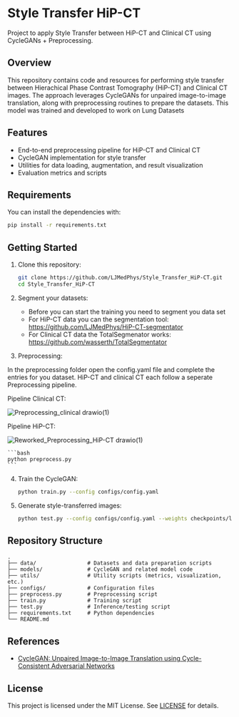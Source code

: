 # Style Transfer HiP-CT

Project to apply Style Transfer between HiP-CT and Clinical CT using CycleGANs + Preprocessing.

## Overview

This repository contains code and resources for performing style transfer between Hierachical Phase Contrast Tomography (HiP-CT) and Clinical CT images. The approach leverages CycleGANs for unpaired image-to-image translation, along with preprocessing routines to prepare the datasets. This model was trained and developed to work on Lung Datasets

## Features

- End-to-end preprocessing pipeline for HiP-CT and Clinical CT
- CycleGAN implementation for style transfer
- Utilities for data loading, augmentation, and result visualization
- Evaluation metrics and scripts

## Requirements


You can install the dependencies with:
```bash
pip install -r requirements.txt
```

## Getting Started

1. Clone this repository:
    ```bash
    git clone https://github.com/LJMedPhys/Style_Transfer_HiP-CT.git
    cd Style_Transfer_HiP-CT
    ```

2. Segment your datasets:
    - Before you can start the training you need to segment you data set
    - For HiP-CT data you can the segmentation tool: https://github.com/LJMedPhys/HiP-CT-segmentator
    - For Clinical CT data the TotalSegmenator works: https://github.com/wasserth/TotalSegmentator

3. Preprocessing:

In the preprocessing folder open the config.yaml file and complete the entries for you dataset. HiP-CT and clinical CT each follow a seperate Preprocessing pipeline.

Pipeline Clinical CT:

![Preprocessing_clinical drawio(1)](https://github.com/user-attachments/assets/6a81bdb1-d8cb-4a78-b342-6390e1698469)


Pipeline HiP-CT:

![Reworked_Preprocessing_HiP-CT drawio(1)](https://github.com/user-attachments/assets/8357759f-c051-4e1e-aacd-1b40bb8ba671)




    ```bash
    python preprocess.py
    ```

4. Train the CycleGAN:
    ```bash
    python train.py --config configs/config.yaml
    ```

5. Generate style-transferred images:
    ```bash
    python test.py --config configs/config.yaml --weights checkpoints/latest.pth
    ```

## Repository Structure

```
.
├── data/                # Datasets and data preparation scripts
├── models/              # CycleGAN and related model code
├── utils/               # Utility scripts (metrics, visualization, etc.)
├── configs/             # Configuration files
├── preprocess.py        # Preprocessing script
├── train.py             # Training script
├── test.py              # Inference/testing script
├── requirements.txt     # Python dependencies
└── README.md
```

## References

- [CycleGAN: Unpaired Image-to-Image Translation using Cycle-Consistent Adversarial Networks](https://arxiv.org/abs/1703.10593)

## License

This project is licensed under the MIT License. See [LICENSE](LICENSE) for details.
